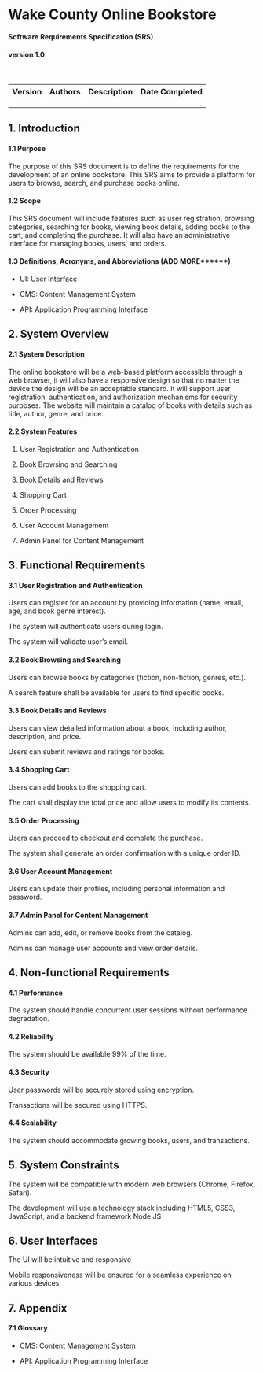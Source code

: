 

# Wake County Online Bookstore

#### Software Requirements Specification (SRS)
 #### version 1.0
 <br>

<table>
  <tr>
    <th>Version</th>
    <th>Authors</th>
    <th>Description</th>
    <th>Date Completed</th>
  </tr>
  <tr>
    <td></td>
    <td></td>
    <td></td>
    <td></td>
  </tr>
  <tr>
    <td></td>
    <td></td>
    <td></td>
    <td></td>
  </tr>
  <tr>
    <td></td>
    <td></td>
    <td></td>
    <td></td>
  </tr>
</table>

## 1. Introduction 

#### 1.1 Purpose 

The purpose of this SRS document is to define the requirements for the development of an online bookstore. This SRS aims to provide a platform for users to browse, search, and purchase books online. 

#### 1.2 Scope 

This SRS document will include features such as user registration, browsing categories, searching for books, viewing book details, adding books to the cart, and completing the purchase. It will also have an administrative interface for managing books, users, and orders. 

#### 1.3 Definitions, Acronyms, and Abbreviations (ADD MORE******) 

- UI: User Interface 

- CMS: Content Management System 

- API: Application Programming Interface 

 

## 2. System Overview 

#### 2.1 System Description 

The online bookstore will be a web-based platform accessible through a web browser, it will also have a responsive design so that no matter the device the design will be an acceptable standard. It will support user registration, authentication, and authorization mechanisms for security purposes. The website will maintain a catalog of books with details such as title, author, genre, and price. 

#### 2.2 System Features 

  1. User Registration and Authentication 

2.  Book Browsing and Searching 

3. Book Details and Reviews 

4. Shopping Cart 

5. Order Processing 

6. User Account Management 

7. Admin Panel for Content Management 

## 3. Functional Requirements 

#### 3.1 User Registration and Authentication 

Users can register for an account by providing information (name, email, age, and book genre interest). 

The system will authenticate users during login. 

The system will validate user’s email.  

#### 3.2 Book Browsing and Searching 

Users can browse books by categories (fiction, non-fiction, genres, etc.). 

A search feature shall be available for users to find specific books. 

#### 3.3 Book Details and Reviews 

Users can view detailed information about a book, including author, description, and price. 

Users can submit reviews and ratings for books. 

#### 3.4 Shopping Cart 

Users can add books to the shopping cart. 

The cart shall display the total price and allow users to modify its contents. 

#### 3.5 Order Processing 

Users can proceed to checkout and complete the purchase. 

The system shall generate an order confirmation with a unique order ID. 

#### 3.6 User Account Management 

Users can update their profiles, including personal information and password. 

#### 3.7 Admin Panel for Content Management 

Admins can add, edit, or remove books from the catalog. 

Admins can manage user accounts and view order details. 

## 4. Non-functional Requirements 

#### 4.1 Performance 

The system should handle concurrent user sessions without performance degradation. 

#### 4.2 Reliability 

The system should be available 99% of the time. 

#### 4.3 Security 

User passwords will be securely stored using encryption. 

Transactions will be secured using HTTPS. 

#### 4.4 Scalability 

The system should accommodate growing books, users, and transactions. 

## 5. System Constraints 

The system will be compatible with modern web browsers (Chrome, Firefox, Safari). 

The development will use a technology stack including HTML5, CSS3, JavaScript, and a backend framework Node.JS 

## 6. User Interfaces 

The UI will be intuitive and responsive 

Mobile responsiveness will be ensured for a seamless experience on various devices. 

## 7. Appendix 

#### 7.1 Glossary 

- CMS: Content Management System 

- API: Application Programming Interface 

 

 
